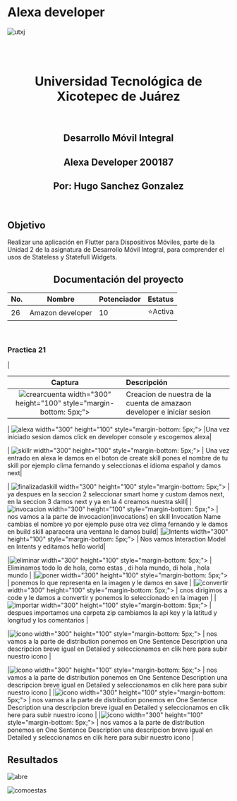 # Alexa developer


![utxj](https://github.com/loreasc2003/m4delProyecto/assets/163441777/57f5e0f6-567a-4597-beff-f8adc0768c60)

<br>
<br>
<h1 align="center"> Universidad Tecnológica de Xicotepec de Juárez </h1>
<br>

<h2 align="center"> Desarrollo Móvil Integral </h2>
<h2 align="center"> Alexa Developer 200187 </h2>
<h2 align="center"> Por: Hugo Sanchez Gonzalez </h2>
<br>
<h2> Objetivo </h2>
Realizar una aplicación en Flutter para Dispositivos Móviles, parte de la Unidad 2 de la asignatura de Desarrollo Móvil Integral, para comprender el usos de Stateless y Statefull Widgets.
<br>
<h2 align="center"> Documentación del proyecto </h2>



|No. |Nombre |Potenciador |Estatus |
|--|--|--|--|
|26|Amazon developer|10|⭐Activa|


<br>


<h3> Practica 21 </h3>
|
    
| Captura | Descripción | 
|:-------------:|:---------------|
| ![crearcuenta](https://github.com/user-attachments/assets/cfde9cde-fab3-47ec-b9f4-85cec86be706)  width="300" height="100" style="margin-bottom: 5px;"> | Creacion de nuestra de la cuenta de amazaon developer e iniciar sesion |

| ![alexa](https://github.com/user-attachments/assets/265854f4-7cc3-43f6-b502-836668bf8d54)  width="300" height="100" style="margin-bottom: 5px;"> |Una vez iniciado sesion damos click en developer console y escogemos alexa|

|  ![skillr](https://github.com/user-attachments/assets/cee35217-4c70-4c03-8960-eefe034b797d)  width="300" height="100" style="margin-bottom: 5px;"> | Una vez entrado en alexa le damos en el boton de create skill pones el nombre de tu skill por ejemplo clima fernando y seleccionas el idioma español y damos next|

| ![finalizadaskill](https://github.com/user-attachments/assets/a1f2cdf2-9a88-4aa4-9f0b-e6b51f7f4ce5)  width="300" height="100" style="margin-bottom: 5px;"> | ya despues en la seccion 2 seleccionar smart home y custom damos next, en la seccion 3 damos next y ya en la 4 creamos nuestra skill|
| ![invocacion](https://github.com/user-attachments/assets/bc2a290f-3c35-4335-ac54-b8360ca1d668)  width="300" height="100" style="margin-bottom: 5px;"> | nos vamos a la parte de invocacion(invocations) en skill Invocation Name cambias el nombre yo por ejemplo puse otra vez clima fernando y le damos en build skill aparacera una ventana le damos build|
|![Intents](https://github.com/user-attachments/assets/67614cb0-5d05-4b63-aa5d-dc11836b2f36)  width="300" height="100" style="margin-bottom: 5px;"> | Nos vamos Interaction Model en Intents y editamos hello world|

|![eliminar](https://github.com/user-attachments/assets/2700bb88-93af-445a-8305-75d5369f594a)  width="300" height="100" style="margin-bottom: 5px;"> | Eliminamos todo lo de hola, como estas , di hola mundo, di hola , hola mundo |
|![poner](https://github.com/user-attachments/assets/1b7eb673-e6b5-4d5e-a3c9-d40d6812f2a4)  width="300" height="100" style="margin-bottom: 5px;"> | ponemos lo que representa en la imagen y le damos en save |
|![convertir](https://github.com/user-attachments/assets/ade7d0a3-0df6-4fae-b804-2fb01a5ed3dd)  width="300" height="100" style="margin-bottom: 5px;"> | cnos dirigimos a code y le damos a convertir y ponemos lo seleccionado en la imagen |
|![importar](https://github.com/user-attachments/assets/75f5b623-309a-4dcc-94ab-5f99eff59068)  width="300" height="100" style="margin-bottom: 5px;"> | despues importamos una carpeta zip cambiamos la api key y la latitud y longitud y los comentarios |

|![icono](https://github.com/user-attachments/assets/c3c554b1-ef64-4e5e-a478-4235a8fe9bce)  width="300" height="100" style="margin-bottom: 5px;"> | nos vamos a la parte de distribution ponemos en One Sentence Description una descripcion breve igual en Detailed  y seleccionamos en clik here para subir nuestro icono |

|![icono](https://github.com/user-attachments/assets/c3c554b1-ef64-4e5e-a478-4235a8fe9bce)  width="300" height="100" style="margin-bottom: 5px;"> | nos vamos a la parte de distribution ponemos en One Sentence Description una descripcion breve igual en Detailed  y seleccionamos en clik here para subir nuestro icono |
|![icono](https://github.com/user-attachments/assets/c3c554b1-ef64-4e5e-a478-4235a8fe9bce)  width="300" height="100" style="margin-bottom: 5px;"> | nos vamos a la parte de distribution ponemos en One Sentence Description una descripcion breve igual en Detailed  y seleccionamos en clik here para subir nuestro icono |
|![icono](https://github.com/user-attachments/assets/c3c554b1-ef64-4e5e-a478-4235a8fe9bce)  width="300" height="100" style="margin-bottom: 5px;"> | nos vamos a la parte de distribution ponemos en One Sentence Description una descripcion breve igual en Detailed  y seleccionamos en clik here para subir nuestro icono |







## Resultados

![abre](https://github.com/user-attachments/assets/26a2f410-7c60-46cd-96d8-209122e30c7b)


![comoestas](https://github.com/user-attachments/assets/75a6cad5-160b-4b73-b0ab-160bd4e21e2b)















